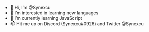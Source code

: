 - 👋 Hi, I’m @Synexcu
- 👀 I’m interested in learning new languages
- 🌱 I’m currently learning JavaScript
- 📫 Hit me up on Discord (Synexcu#0926) and Twitter @Synexcu

<!---
Synexcu/Synexcu is a ✨ special ✨ repository because its `README.md` (this file) appears on your GitHub profile.
You can click the Preview link to take a look at your changes.
--->
